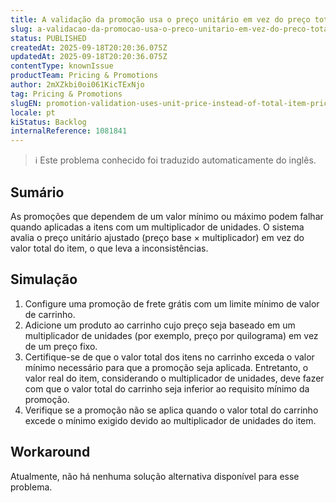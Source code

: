 ```yaml
---
title: A validação da promoção usa o preço unitário em vez do preço total do item
slug: a-validacao-da-promocao-usa-o-preco-unitario-em-vez-do-preco-total-do-item
status: PUBLISHED
createdAt: 2025-09-18T20:20:36.075Z
updatedAt: 2025-09-18T20:20:36.075Z
contentType: knownIssue
productTeam: Pricing & Promotions
author: 2mXZkbi0oi061KicTExNjo
tag: Pricing & Promotions
slugEN: promotion-validation-uses-unit-price-instead-of-total-item-price
locale: pt
kiStatus: Backlog
internalReference: 1081841
---
```


>ℹ️ Este problema conhecido foi traduzido automaticamente do inglês.

## Sumário


As promoções que dependem de um valor mínimo ou máximo podem falhar quando aplicadas a itens com um multiplicador de unidades. O sistema avalia o preço unitário ajustado (preço base × multiplicador) em vez do valor total do item, o que leva a inconsistências.
## Simulação



1. Configure uma promoção de frete grátis com um limite mínimo de valor de carrinho.
2. Adicione um produto ao carrinho cujo preço seja baseado em um multiplicador de unidades (por exemplo, preço por quilograma) em vez de um preço fixo.
3. Certifique-se de que o valor total dos itens no carrinho exceda o valor mínimo necessário para que a promoção seja aplicada. Entretanto, o valor real do item, considerando o multiplicador de unidades, deve fazer com que o valor total do carrinho seja inferior ao requisito mínimo da promoção.
4. Verifique se a promoção não se aplica quando o valor total do carrinho excede o mínimo exigido devido ao multiplicador de unidades do item.


## Workaround


Atualmente, não há nenhuma solução alternativa disponível para esse problema.



